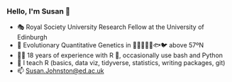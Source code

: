 ### Hello, I'm Susan 👋
- 🎭 Royal Society University Research Fellow at the University of Edinburgh 
- 🧬 Evolutionary Quantitative Genetics in 🦄🦌🐏🐖🐄🐟🐦 above 57ºN
- 👩‍💻 18 years of experience with R 👵, occasionally use bash and Python
- 🌱 I teach R (basics, data viz, tidyverse, statistics, writing packages, git)
- 📫 Susan.Johnston@ed.ac.uk

